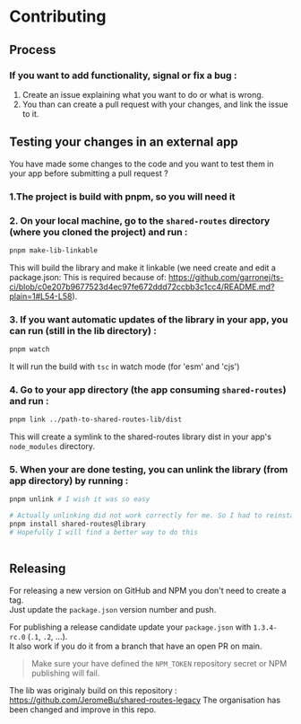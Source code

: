 # Contributing

## Process

### If you want to add functionality, signal or fix a bug :

1. Create an issue explaining what you want to do or what is wrong.
2. You than can create a pull request with your changes, and link the issue to it. 

## Testing your changes in an external app

You have made some changes to the code and you want to test them
in your app before submitting a pull request ?

### 1.The project is build with pnpm, so you will need it

### 2. On your local machine, go to the `shared-routes` directory (where you cloned the project) and run :
```sh
pnpm make-lib-linkable
```
This will build the library and make it linkable (we need create and edit a package.json: This is required because of: https://github.com/garronej/ts-ci/blob/c0e207b9677523d4ec97fe672ddd72ccbb3c1cc4/README.md?plain=1#L54-L58).

### 3. If you want automatic updates of the library in your app, you can run (still in the lib directory) :
```sh
pnpm watch
```
It will run the build with `tsc` in watch mode (for 'esm' and 'cjs')

### 4. Go to your app directory (the app consuming `shared-routes`) and run :
```sh
pnpm link ../path-to-shared-routes-lib/dist
```
This will create a symlink to the shared-routes library dist in your app's `node_modules` directory.

### 5. When your are done testing, you can unlink the library (from app directory) by running :
```sh
pnpm unlink # I wish it was so easy

# Actually unlinking did not work correctly for me. So I had to reinstall the library with :
pnpm install shared-routes@library
# Hopefully I will find a better way to do this
 
```

## Releasing

For releasing a new version on GitHub and NPM you don't need to create a tag.  
Just update the `package.json` version number and push.

For publishing a release candidate update your `package.json` with `1.3.4-rc.0` (`.1`, `.2`, ...).  
It also work if you do it from a branch that have an open PR on main.

> Make sure your have defined the `NPM_TOKEN` repository secret or NPM publishing will fail.

The lib was originaly build on this repository : https://github.com/JeromeBu/shared-routes-legacy
The organisation has been changed and improve in this repo.
